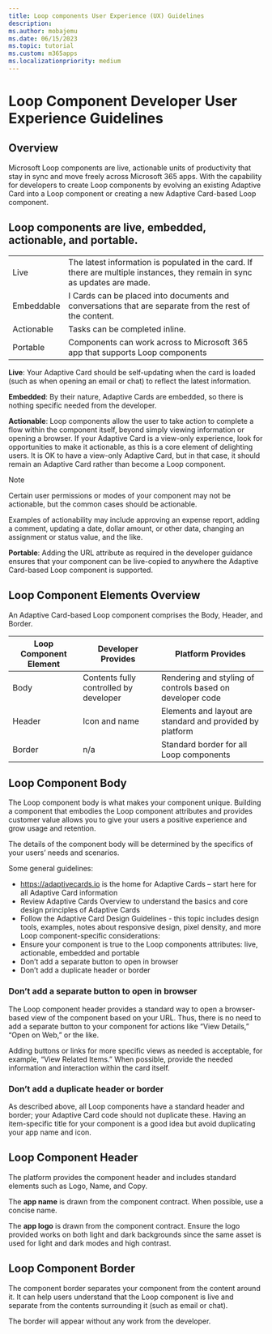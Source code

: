 ```yaml
---
title: Loop components User Experience (UX) Guidelines
description:
ms.author: mobajemu
ms.date: 06/15/2023
ms.topic: tutorial
ms.custom: m365apps
ms.localizationpriority: medium
---
```


# Loop Component Developer User Experience Guidelines

## Overview

Microsoft Loop components are live, actionable units of productivity that stay in sync and move freely across Microsoft 365 apps. With the capability for developers to create Loop components by evolving an existing Adaptive Card into a Loop component or creating a new Adaptive Card-based Loop component.

## Loop components are live, embedded, actionable, and portable.
|||
|---|---|
|Live| The latest information is populated in the card. If there are multiple instances, they remain in sync as updates are made. |
|Embeddable |  I Cards can be placed into documents and conversations that are separate from the rest of the content. |
| Actionable | Tasks can be completed inline. |
| Portable | Components can work across to Microsoft 365 app that supports Loop components |
 
**Live**: Your Adaptive Card should be self-updating when the card is loaded (such as when opening an email or chat) to reflect the latest information.

**Embedded**: By their nature, Adaptive Cards are embedded, so there is nothing specific needed from the developer.

**Actionable**: Loop components allow the user to take action to complete a flow within the component itself, beyond simply viewing information or opening a browser. If your Adaptive Card is a view-only experience, look for opportunities to make it actionable, as this is a core element of delighting users. It is OK to have a view-only Adaptive Card, but in that case, it should remain an Adaptive Card rather than become a Loop component.

> [!NOTE]
> Certain user permissions or modes of your component may not be actionable, but the common cases should be actionable.

Examples of actionability may include approving an expense report, adding a comment, updating a date, dollar amount, or other data, changing an assignment or status value, and the like. 

**Portable**: Adding the URL attribute as required in the developer guidance ensures that your component can be live-copied to anywhere the Adaptive Card-based Loop component is supported.

## Loop Component Elements Overview

An Adaptive Card-based Loop component comprises the Body, Header, and Border.

|Loop Component Element | Developer Provides | Platform Provides|
|---|---|---|
|Body| Contents fully controlled by developer |Rendering and styling of controls based on developer code|
|Header | Icon and name | Elements and layout are standard and provided by platform |
|Border | n/a | Standard border for all Loop components|

## Loop Component Body

The Loop component body is what makes your component unique. Building a component that embodies the Loop component attributes and provides customer value allows you to give your users a positive experience and grow usage and retention.

The details of the component body will be determined by the specifics of your users’ needs and scenarios.

Some general guidelines:
* https://adaptivecards.io is the home for Adaptive Cards – start here for all Adaptive Card information
* Review Adaptive Cards Overview to understand the basics and core design principles of Adaptive Cards
* Follow the Adaptive Card Design Guidelines - this topic includes design tools, examples, notes about 
responsive design, pixel density, and more
Loop component-specific considerations:
* Ensure your component is true to the Loop components attributes: live, actionable, embedded and 
portable
* Don’t add a separate button to open in browser
* Don’t add a duplicate header or border

### Don’t add a separate button to open in browser

The Loop component header provides a standard way to open a browser-based view of the component based on your URL. Thus, there is no need to add a separate button to your component for actions like 
“View Details,” “Open on Web,” or the like.

Adding buttons or links for more specific views as needed is acceptable, for example, “View Related Items.” When possible, provide the needed information and interaction within the card itself.

### Don’t add a duplicate header or border

As described above, all Loop components have a standard header and border; your Adaptive Card code should not duplicate these. Having an item-specific title for your component is a good idea but avoid duplicating your app name and icon.

## Loop Component Header

The platform provides the component header and includes standard elements such as Logo, Name, and Copy.

The **app name** is drawn from the component contract. When possible, use a concise name.

The **app logo** is drawn from the component contract. Ensure the logo provided works on both light and dark backgrounds since the same asset is used for light and dark modes and high contrast.

## Loop Component Border

The component border separates your component from the content around it. It can help users understand that the Loop component is live and separate from the contents surrounding it (such as email or chat).

The border will appear without any work from the developer. 
